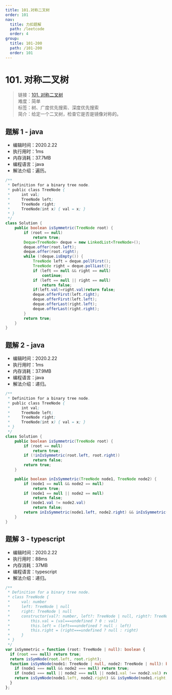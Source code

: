 ```yaml
---
title: 101.对称二叉树
order: 101
nav:
  title: 力扣题解
  path: /leetcode
  order: 4
group:
  title: 101-200
  path: /101-200
  order: 101
---
```


# 101. 对称二叉树

> 链接：[101. 对称二叉树](https://leetcode-cn.com/problems/symmetric-tree/)  
> 难度：简单  
> 标签：树、广度优先搜索、深度优先搜索  
> 简介：给定一个二叉树，检查它是否是镜像对称的。

## 题解 1 - java

- 编辑时间：2020.2.22
- 执行用时：1ms
- 内存消耗：37.7MB
- 编程语言：java
- 解法介绍：遍历。

```java
/**
 * Definition for a binary tree node.
 * public class TreeNode {
 *     int val;
 *     TreeNode left;
 *     TreeNode right;
 *     TreeNode(int x) { val = x; }
 * }
 */
class Solution {
	public boolean isSymmetric(TreeNode root) {
		if (root == null)
			return true;
		Deque<TreeNode> deque = new LinkedList<TreeNode>();
		deque.offer(root.left);
		deque.offer(root.right);
		while (!deque.isEmpty()) {
			TreeNode left = deque.pollFirst();
			TreeNode right = deque.pollLast();
			if (left == null && right == null)
				continue;
			if (left == null || right == null)
				return false;
			if(left.val!=right.val)return false;
			deque.offerFirst(left.right);
			deque.offerFirst(left.left);
			deque.offerLast(right.left);
			deque.offerLast(right.right);
		}
		return true;
	}
}
```

## 题解 2 - java

- 编辑时间：2020.2.22
- 执行用时：1ms
- 内存消耗：37.9MB
- 编程语言：java
- 解法介绍：递归。

```java
/**
 * Definition for a binary tree node.
 * public class TreeNode {
 *     int val;
 *     TreeNode left;
 *     TreeNode right;
 *     TreeNode(int x) { val = x; }
 * }
 */
class Solution {
	public boolean isSymmetric(TreeNode root) {
		if (root == null)
			return true;
		if (!inIsSymmetric(root.left, root.right))
			return false;
		return true;
	}

	public boolean inIsSymmetric(TreeNode node1, TreeNode node2) {
		if (node1 == null && node2 == null)
			return true;
		if (node1 == null || node2 == null)
			return false;
		if (node1.val != node2.val)
			return false;
		return inIsSymmetric(node1.left, node2.right) && inIsSymmetric(node1.right, node2.left);
	}
}
```

## 题解 3 - typescript

- 编辑时间：2020.2.22
- 执行用时：88ms
- 内存消耗：37MB
- 编程语言：typescript
- 解法介绍：递归。

```typescript
/**
 * Definition for a binary tree node.
 * class TreeNode {
 *     val: number
 *     left: TreeNode | null
 *     right: TreeNode | null
 *     constructor(val?: number, left?: TreeNode | null, right?: TreeNode | null) {
 *         this.val = (val===undefined ? 0 : val)
 *         this.left = (left===undefined ? null : left)
 *         this.right = (right===undefined ? null : right)
 *     }
 * }
 */
var isSymmetric = function (root: TreeNode | null): boolean {
  if (root === null) return true;
  return isSymNode(root.left, root.right);
  function isSymNode(node1: TreeNode | null, node2: TreeNode | null): boolean {
    if (node1 === null && node2 === null) return true;
    if (node1 === null || node2 === null || node1.val !== node2.val) return false;
    return isSymNode(node1.left, node2.right) && isSymNode(node1.right, node2.left);
  }
};
```
